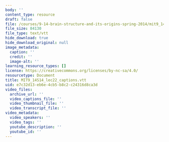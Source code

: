 ```yaml
---
body: ''
content_type: resource
draft: false
file: /courses/9-14-brain-structure-and-its-origins-spring-2014/mit9_14s14_lec22_captions.vtt
file_size: 84130
file_type: text/vtt
hide_download: true
hide_download_original: null
image_metadata:
  caption: ''
  credit: ''
  image-alt: ''
learning_resource_types: []
license: https://creativecommons.org/licenses/by-nc-sa/4.0/
resourcetype: Document
title: MIT9_14S14_lec22_captions.vtt
uid: e7c32d13-eb6e-4cb5-b8c2-c24316d8ca3d
video_files:
  archive_url: ''
  video_captions_file: ''
  video_thumbnail_file: ''
  video_transcript_file: ''
video_metadata:
  video_speakers: ''
  video_tags: ''
  youtube_description: ''
  youtube_id: ''
---
```

